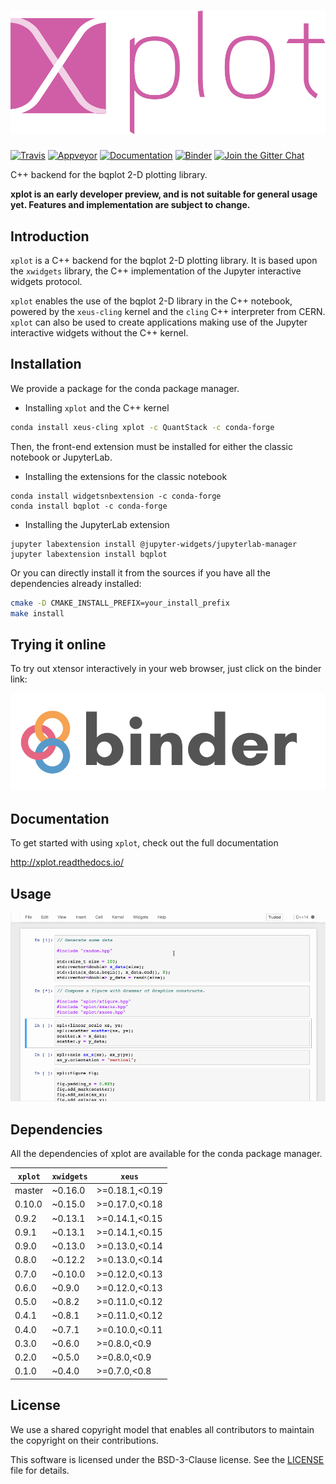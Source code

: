 # ![xplot](docs/source/xplot.svg)

[![Travis](https://travis-ci.org/QuantStack/xplot.svg?branch=master)](https://travis-ci.org/QuantStack/xplot)
[![Appveyor](https://ci.appveyor.com/api/projects/status/733j3qm6kn3sh0b4?svg=true)](https://ci.appveyor.com/project/QuantStack/xplot)
[![Documentation](http://readthedocs.org/projects/xplot/badge/?version=latest)](https://xplot.readthedocs.io/en/latest/?badge=latest)
[![Binder](https://img.shields.io/badge/launch-binder-brightgreen.svg)](https://mybinder.org/v2/gh/QuantStack/xplot/stable?filepath=notebooks)
[![Join the Gitter Chat](https://badges.gitter.im/Join%20Chat.svg)](https://gitter.im/QuantStack/Lobby?utm_source=badge&utm_medium=badge&utm_campaign=pr-badge&utm_content=badge)

C++ backend for the bqplot 2-D plotting library.

**xplot is an early developer preview, and is not suitable for general usage yet. Features and implementation are subject to change.**

## Introduction

`xplot` is a C++ backend for the bqplot 2-D plotting library. It is based upon
the `xwidgets` library, the C++ implementation of the Jupyter interactive
widgets protocol.

`xplot` enables the use of the bqplot 2-D library in the C++ notebook, powered
by the `xeus-cling` kernel and the `cling` C++ interpreter from CERN. `xplot`
can also be used to create applications making use of the Jupyter interactive
widgets without the C++ kernel.

## Installation

We provide a package for the conda package manager.

- Installing `xplot` and the C++ kernel

```bash
conda install xeus-cling xplot -c QuantStack -c conda-forge
```

Then, the front-end extension must be installed for either the classic notebook
or JupyterLab.

- Installing the extensions for the classic notebook

```
conda install widgetsnbextension -c conda-forge
conda install bqplot -c conda-forge
```

- Installing the JupyterLab extension

```
jupyter labextension install @jupyter-widgets/jupyterlab-manager
jupyter labextension install bqplot
```

Or you can directly install it from the sources if you have all the
dependencies already installed:

```bash
cmake -D CMAKE_INSTALL_PREFIX=your_install_prefix
make install
```

## Trying it online

To try out xtensor interactively in your web browser, just click on the binder
link:

[![Binder](docs/source/binder-logo.svg)](https://mybinder.org/v2/gh/QuantStack/xplot/stable?filepath=notebooks)

## Documentation

To get started with using `xplot`, check out the full documentation

http://xplot.readthedocs.io/

## Usage

![xplot](xplot-screencast.gif)

## Dependencies

All the dependencies of xplot are available for the conda package manager.

| `xplot` | `xwidgets`  |  `xeus`         |
|---------|-------------|-----------------|
|  master |   ~0.16.0   |  >=0.18.1,<0.19 |
|  0.10.0 |   ~0.15.0   |  >=0.17.0,<0.18 |
|  0.9.2  |   ~0.13.1   |  >=0.14.1,<0.15 |
|  0.9.1  |   ~0.13.1   |  >=0.14.1,<0.15 |
|  0.9.0  |   ~0.13.0   |  >=0.13.0,<0.14 |
|  0.8.0  |   ~0.12.2   |  >=0.13.0,<0.14 |
|  0.7.0  |   ~0.10.0   |  >=0.12.0,<0.13 |
|  0.6.0  |   ~0.9.0    |  >=0.12.0,<0.13 |
|  0.5.0  |   ~0.8.2    |  >=0.11.0,<0.12 |
|  0.4.1  |   ~0.8.1    |  >=0.11.0,<0.12 |
|  0.4.0  |   ~0.7.1    |  >=0.10.0,<0.11 |
|  0.3.0  |   ~0.6.0    |  >=0.8.0,<0.9   |
|  0.2.0  |   ~0.5.0    |  >=0.8.0,<0.9   |
|  0.1.0  |   ~0.4.0    |  >=0.7.0,<0.8   |

## License

We use a shared copyright model that enables all contributors to maintain the
copyright on their contributions.

This software is licensed under the BSD-3-Clause license. See the [LICENSE](LICENSE) file for details.

